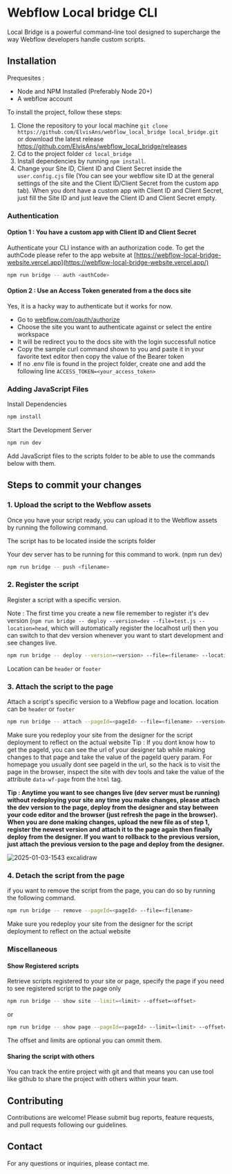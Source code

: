 # Webflow Local bridge CLI

Local Bridge is a powerful command-line tool designed to supercharge the way Webflow developers handle custom scripts.

## Installation

Prequesites :
- Node and NPM Installed (Preferably Node 20+)
- A webflow account

To install the project, follow these steps:

1. Clone the repository to your local machine `git clone https://github.com/ElvisAns/webflow_local_bridge local_bridge.git` or download the latest release https://github.com/ElvisAns/webflow_local_bridge/releases
2. Cd to the project folder `cd local_bridge`
3. Install dependencies by running `npm install`.
4. Change your Site ID, Client ID and Client Secret inside the `user.config.cjs` file (You can see your webflow site ID at the general settings of the site and the Client ID/Client Secret from the custom app tab). When you dont have a custom app with Client ID and Client Secret, just fill the Site ID and just leave the Client ID and Client Secret empty.

### Authentication

#### Option 1 : You have a custom app with Client ID and Client Secret
Authenticate your CLI instance with an authorization code.
To get the authCode please refer to the app website at [https://webflow-local-bridge-website.vercel.app](https://webflow-local-bridge-website.vercel.app/)
```bash
npm run bridge -- auth <authCode>
```

#### Option 2 : Use an Access Token generated from a the docs site
Yes, it is a hacky way to authenticate but it works for now.
- Go to [webflow.com/oauth/authorize](https://webflow.com/oauth/authorize?response_type=code&client_id=2ccc1b455c782fd60093590c83ee5e315b36bd6640507bb48570e5d0265c2854&redirect_uri=https%3A%2F%2Fdevelopers.webflow.com%2Fapi%2Ffern-docs%2Foauth%2Fwebflow%2Fcallback&scope=assets%3Aread+assets%3Awrite+authorized_user%3Aread+cms%3Aread+cms%3Awrite+custom_code%3Aread+custom_code%3Awrite+forms%3Aread+forms%3Awrite+pages%3Aread+pages%3Awrite+sites%3Aread+sites%3Awrite+ecommerce%3Aread+ecommerce%3Awrite+users%3Aread+users%3Awrite+site_activity%3Aread+workspace%3Aread+workspace%3Awrite+app_subscriptions%3Aread+site_config%3Aread+site_config%3Awrite+components%3Aread+components%3Awrite&state=https%3A%2F%2Fdevelopers.webflow.com%2Fdata%2Freference%2Fcustom-code%2Fcustom-code-sites%2Fget-custom-code%3Fplayground%3D%252Fdata%252Freference%252Fcustom-code%252Fcustom-code-sites%252Fget-custom-code)
- Choose the site you want to authenticate against or select the entire workspace
- It will be redirect you to the docs site with the login successfull notice
- Copy the sample curl command shown to you and paste it in your favorite text editor then copy the value of the Bearer token
- If no .env file is found in the project folder, create one and add the following line `ACCESS_TOKEN=<your_access_token>`

### Adding JavaScript Files
Install Dependencies
```bash
npm install
```

Start the Development Server
```bash
npm run dev
```
Add JavaScript files to the scripts folder to be able to use the commands below with them.

## Steps to commit your changes

### 1. Upload the script to the Webflow assets

Once you have your script ready, you can upload it to the Webflow assets by running the following command.

The script has to be located inside the scripts folder

Your dev server has to be running for this command to work. (npm run dev)

```bash
npm run bridge -- push <filename>
```

### 2. Register the script

Register a script with a specific version.

Note : The first time you create a new file remember to register it's dev version (`npm run bridge -- deploy --version=dev --file=test.js --location=head`, which will automatically register the localhost url) then you can switch to that dev version whenever you want to start development and see changes live.


```bash
npm run bridge -- deploy --version=<version> --file=<filename> --location=<location>
```
Location can be `header` or `footer`

### 3. Attach the script to the page

Attach a script's specific version to a Webflow page and location.
location can be `header` or `footer`

```bash
npm run bridge -- attach --pageId=<pageId> --file=<filename> --version=<version> --location=<location>
```
Make sure you redeploy your site from the designer for the script deployment to reflect on the actual website
Tip : If you dont know how to get the pageId, you can see the url of your designer tab while making changes to that page and take the value of the pageId query param. For homepage you usually dont see pageId in the url, so the hack is to visit the page in the browser, inspect the site with dev tools and take the value of the attribute `data-wf-page` from the `html` tag.

**Tip : Anytime you want to see changes live (dev server must be running) without redeploying your site any time you make changes, please attach the dev version to the page, deploy from the designer and stay between your code editor and the browser (just refresh the page in the browser). When  you are done making changes, upload the new file as of step 1, register the newest version and attach it to the page again then finally deploy from the designer. If you want to rollback to the previous version, just attach the previous version to the page and deploy from the designer.**

![2025-01-03-1543 excalidraw](https://github.com/user-attachments/assets/87da598b-36b2-4289-b824-4ceb2de9025f)


### 4. Detach the script from the page

if you want to remove the script from the page, you can do so by running the following command.

```bash
npm run bridge -- remove --pageId=<pageId> --file=<filename>

```
Make sure you redeploy your site from the designer for the script deployment to reflect on the actual website

### Miscellaneous

#### Show Registered scripts

Retrieve scripts registered to your site or page, specify the page if you need to see registered script to the page only

```bash
npm run bridge -- show site --limit=<limit> --offset=<offset>
```
or
```bash
npm run bridge -- show page --pageId=<pageId> --limit=<limit> --offset=<offset>
```
The offset and limits are optional you can ommit them.

#### Sharing the script with others

You can track the entire project with git and that means you can use tool like github to share the project with others within your team.

## Contributing

Contributions are welcome! Please submit bug reports, feature requests, and pull requests following our guidelines.


## Contact

For any questions or inquiries, please contact me.

